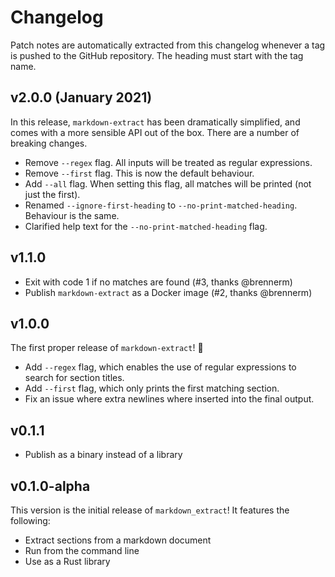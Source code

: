 # Changelog

Patch notes are automatically extracted from this changelog whenever a tag is
pushed to the GitHub repository. The heading must start with the tag name.

## v2.0.0 (January 2021)

In this release, `markdown-extract` has been dramatically simplified, and comes
with a more sensible API out of the box. There are a number of breaking changes.

- Remove `--regex` flag. All inputs will be treated as regular expressions.
- Remove `--first` flag. This is now the default behaviour.
- Add `--all` flag. When setting this flag, all matches will be printed (not
  just the first).
- Renamed `--ignore-first-heading` to `--no-print-matched-heading`. Behaviour is
  the same.
- Clarified help text for the `--no-print-matched-heading` flag.

## v1.1.0

- Exit with code 1 if no matches are found (#3, thanks @brennerm)
- Publish `markdown-extract` as a Docker image (#2, thanks @brennerm)

## v1.0.0

The first proper release of `markdown-extract`! :tada:

- Add `--regex` flag, which enables the use of regular expressions to search
  for section titles.
- Add `--first` flag, which only prints the first matching section.
- Fix an issue where extra newlines where inserted into the final output.

## v0.1.1

- Publish as a binary instead of a library

## v0.1.0-alpha

This version is the initial release of `markdown_extract`! It features the
following:

- Extract sections from a markdown document
- Run from the command line
- Use as a Rust library
